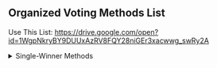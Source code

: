 ## Organized Voting Methods List

Use This List: https://drive.google.com/open?id=1WgpNkryBY9DUUxAzRV8FQY28niGEr3xacwwg_swRy2A

<details>
<summary>Single-Winner Methods</summary>
<ul> <li> <details> <summary>Single-Choice</summary>
        <ul> <li> <details> <summary>Rounds</summary>
               <summary>First Past The Post</summary>
               <ul> <li> <details> <summary>Single-Choice</summary>
                    <ul><li> c                        
        </li></ul></details>
    </li> </ul> </details>
</li> </ul> </details>

